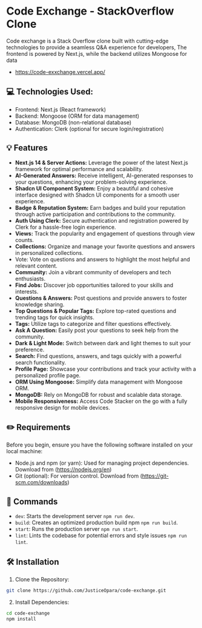 # Code Exchange - StackOverflow Clone

Code exchange is a Stack Overflow clone built with cutting-edge technologies to provide a seamless Q&A experience for developers, The frontend is powered by Next.js, while the backend utilizes Mongoose for data

- https://code-exxchange.vercel.app/

## 💻 Technologies Used:

- Frontend: Next.js (React framework)
- Backend: Mongoose (ORM for data management)
- Database: MongoDB (non-relational database)
- Authentication: Clerk (optional for secure login/registration)

## 💡 Features

- **Next.js 14 & Server Actions:** Leverage the power of the latest Next.js framework for optimal performance and scalability.
- **AI-Generated Answers:** Receive intelligent, AI-generated responses to your questions, enhancing your problem-solving experience.
- **Shadcn UI Component System:** Enjoy a beautiful and cohesive interface designed with Shadcn UI components for a smooth user experience.
- **Badge & Reputation System:** Earn badges and build your reputation through active participation and contributions to the community.
- **Auth Using Clerk:** Secure authentication and registration powered by Clerk for a hassle-free login experience.
- **Views:** Track the popularity and engagement of questions through view counts.
- **Collections:** Organize and manage your favorite questions and answers in personalized collections.
- Vote: Vote on questions and answers to highlight the most helpful and relevant content.
- **Community:** Join a vibrant community of developers and tech enthusiasts.
- **Find Jobs:** Discover job opportunities tailored to your skills and interests.
- **Questions & Answers:** Post questions and provide answers to foster knowledge sharing.
- **Top Questions & Popular Tags:** Explore top-rated questions and trending tags for quick insights.
- **Tags:** Utilize tags to categorize and filter questions effectively.
- **Ask A Question:** Easily post your questions to seek help from the community.
- **Dark & Light Mode:** Switch between dark and light themes to suit your preference.
- **Search:** Find questions, answers, and tags quickly with a powerful search functionality.
- **Profile Page:** Showcase your contributions and track your activity with a personalized profile page.
- **ORM Using Mongoose:** Simplify data management with Mongoose ORM.
- **MongoDB:** Rely on MongoDB for robust and scalable data storage.
- **Mobile Responsiveness:** Access Code Stacker on the go with a fully responsive design for mobile devices.

## ✏️ Requirements

Before you begin, ensure you have the following software installed on your local machine:

- Node.js and npm (or yarn): Used for managing project dependencies. Download from (https://nodejs.org/en)
- Git (optional): For version control. Download from (https://git-scm.com/downloads)

## 🤖 Commands

- `dev`: Starts the development server `npm run dev`.
- `build`: Creates an optimized production build npm `npm run build`.
- `start`: Runs the production server `npm run start`.
- `lint`: Lints the codebase for potential errors and style issues `npm run lint`.

## 🛠️ Installation

1. Clone the Repository:

```bash
git clone https://github.com/JusticeOpara/code-exchange.git
```

2. Install Dependencies:

```bash
cd code-exchange
npm install
```